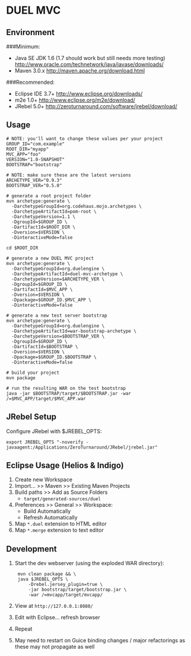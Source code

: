 DUEL MVC
========

Environment
-----------

###Minimum:

- Java SE JDK 1.6 (1.7 should work but still needs more testing)
	http://www.oracle.com/technetwork/java/javase/downloads/
- Maven 3.0.x
	http://maven.apache.org/download.html

###Recommended:

- Eclipse IDE 3.7+
	http://www.eclipse.org/downloads/
- m2e 1.0+
	http://www.eclipse.org/m2e/download/
- JRebel 5.0+
	http://zeroturnaround.com/software/jrebel/download/

Usage
-----
	# NOTE: you'll want to change these values per your project
	GROUP_ID="com.example"
	ROOT_DIR="myapp"
	MVC_APP="foo"
	VERSION="1.0-SNAPSHOT"
	BOOTSTRAP="bootstrap"
	
	# NOTE: make sure these are the latest versions
	ARCHETYPE_VER="0.9.3"
	BOOTSTRAP_VER="0.5.0"
	
	# generate a root project folder
	mvn archetype:generate \
	  -DarchetypeGroupId=org.codehaus.mojo.archetypes \
	  -DarchetypeArtifactId=pom-root \
	  -DarchetypeVersion=1.1 \
	  -DgroupId=$GROUP_ID \
	  -DartifactId=$ROOT_DIR \
	  -Dversion=$VERSION \
	  -DinteractiveMode=false
	
	cd $ROOT_DIR
	
	# generate a new DUEL MVC project
	mvn archetype:generate \
	  -DarchetypeGroupId=org.duelengine \
	  -DarchetypeArtifactId=duel-mvc-archetype \
	  -DarchetypeVersion=$ARCHETYPE_VER \
	  -DgroupId=$GROUP_ID \
	  -DartifactId=$MVC_APP \
	  -Dversion=$VERSION \
	  -Dpackage=$GROUP_ID.$MVC_APP \
	  -DinteractiveMode=false
	
	# generate a new test server bootstrap
	mvn archetype:generate \
	  -DarchetypeGroupId=org.duelengine \
	  -DarchetypeArtifactId=war-bootstrap-archetype \
	  -DarchetypeVersion=$BOOTSTRAP_VER \
	  -DgroupId=$GROUP_ID \
	  -DartifactId=$BOOTSTRAP \
	  -Dversion=$VERSION \
	  -Dpackage=$GROUP_ID.$BOOTSTRAP \
	  -DinteractiveMode=false
	
	# build your project
	mvn package
	
	# run the resulting WAR on the test bootstrap
	java -jar $BOOTSTRAP/target/$BOOTSTRAP.jar -war /=$MVC_APP/target/$MVC_APP.war

JRebel Setup
------------

Configure JRebel with $JREBEL_OPTS:

	export JREBEL_OPTS "-noverify -javaagent:/Applications/ZeroTurnaround/JRebel/jrebel.jar"

Eclipse Usage (Helios & Indigo)
-------------------------------

1. Create new Workspace
2. Import... >> Maven >> Existing Maven Projects
3. Build paths >> Add as Source Folders
	- `target/generated-sources/duel`
4. Preferences >> General >> Workspace:
	- Build Automatically
	- Refresh Automatically
5. Map `*.duel` extension to HTML editor
6. Map `*.merge` extension to text editor

Development
-----------

1. Start the dev webserver (using the exploded WAR directory):

		mvn clean package && \
		java $JREBEL_OPTS \
			-Drebel.jersey_plugin=true \
			-jar bootstrap/target/bootstrap.jar \
			-war /=mvcapp/target/mvcapp/

2. View at `http://127.0.0.1:8080/`
3. Edit with Eclipse... refresh browser
4. Repeat
5. May need to restart on Guice binding changes / major refactorings as these may not propagate as well
